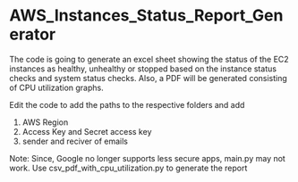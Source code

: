 # AWS_Instances_Status_Report_Generator

The code is going to generate an excel sheet showing the status of the EC2 instances as healthy, unhealthy or stopped based on the instance status checks and system status checks.
Also, a PDF will be generated consisting of CPU utilization graphs.

Edit the code to add the paths to the respective folders and add
1. AWS Region
2. Access Key and Secret access key
3. sender and reciver of emails

Note:
Since, Google no longer supports less secure apps, main.py may not work.
Use csv_pdf_with_cpu_utilization.py to generate the report

